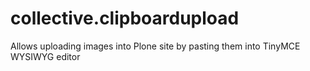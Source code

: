 collective.clipboardupload
==========================

Allows uploading images into Plone site by pasting them into TinyMCE WYSIWYG editor
